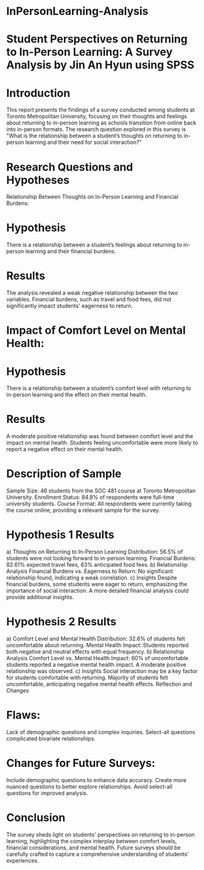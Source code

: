 # InPersonLearning-Analysis

# Student Perspectives on Returning to In-Person Learning: A Survey Analysis by Jin An Hyun using SPSS
# Introduction
This report presents the findings of a survey conducted among students at Toronto Metropolitan University, focusing on their thoughts and feelings about returning to in-person learning as schools transition from online back into in-person formats. The research question explored in this survey is "What is the relationship between a student’s thoughts on returning to in-person learning and their need for social interaction?"

# Research Questions and Hypotheses
Relationship Between Thoughts on In-Person Learning and Financial Burdens:

# Hypothesis
There is a relationship between a student’s feelings about returning to in-person learning and their financial burdens.
# Results
The analysis revealed a weak negative relationship between the two variables. Financial burdens, such as travel and food fees, did not significantly impact students' eagerness to return.

# Impact of Comfort Level on Mental Health:

# Hypothesis
There is a relationship between a student’s comfort level with returning to in-person learning and the effect on their mental health.
# Results 
A moderate positive relationship was found between comfort level and the impact on mental health. Students feeling uncomfortable were more likely to report a negative effect on their mental health.
# Description of Sample
Sample Size: 46 students from the SOC 481 course at Toronto Metropolitan University.
Enrollment Status: 84.8% of respondents were full-time university students.
Course Format: All respondents were currently taking the course online, providing a relevant sample for the survey.
# Hypothesis 1 Results
a) Thoughts on Returning to In-Person Learning
Distribution: 56.5% of students were not looking forward to in-person learning.
Financial Burdens: 82.61% expected travel fees, 63% anticipated food fees.
b) Relationship Analysis
Financial Burdens vs. Eagerness to Return:
No significant relationship found, indicating a weak correlation.
c) Insights
Despite financial burdens, some students were eager to return, emphasizing the importance of social interaction.
A more detailed financial analysis could provide additional insights.
# Hypothesis 2 Results
a) Comfort Level and Mental Health
Distribution: 32.6% of students felt uncomfortable about returning.
Mental Health Impact: Students reported both negative and neutral effects with equal frequency.
b) Relationship Analysis
Comfort Level vs. Mental Health Impact:
60% of uncomfortable students reported a negative mental health impact.
A moderate positive relationship was observed.
c) Insights
Social interaction may be a key factor for students comfortable with returning.
Majority of students felt uncomfortable, anticipating negative mental health effects.
Reflection and Changes
# Flaws:
Lack of demographic questions and complex inquiries.
Select-all questions complicated bivariate relationships.
# Changes for Future Surveys:
Include demographic questions to enhance data accuracy.
Create more nuanced questions to better explore relationships.
Avoid select-all questions for improved analysis.
# Conclusion
The survey sheds light on students' perspectives on returning to in-person learning, highlighting the complex interplay between comfort levels, financial considerations, and mental health. Future surveys should be carefully crafted to capture a comprehensive understanding of students' experiences.
